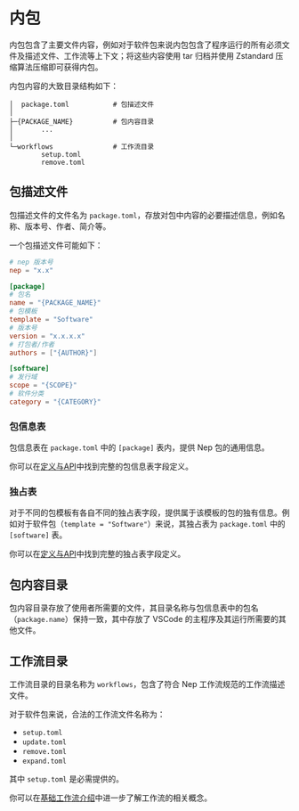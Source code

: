 # 内包
内包包含了主要文件内容，例如对于软件包来说内包包含了程序运行的所有必须文件及描述文件、工作流等上下文；将这些内容使用 tar 归档并使用 Zstandard 压缩算法压缩即可获得内包。

内包内容的大致目录结构如下：
```
│  package.toml           # 包描述文件
│
├─{PACKAGE_NAME}          # 包内容目录
│       ...
│
└─workflows               # 工作流目录
        setup.toml
        remove.toml
```
## 包描述文件
包描述文件的文件名为 `package.toml`，存放对包中内容的必要描述信息，例如名称、版本号、作者、简介等。

一个包描述文件可能如下：
```toml
# nep 版本号
nep = "x.x"

[package]
# 包名
name = "{PACKAGE_NAME}"
# 包模板
template = "Software"
# 版本号
version = "x.x.x.x"
# 打包者/作者
authors = ["{AUTHOR}"]

[software]
# 发行域
scope = "{SCOPE}"
# 软件分类
category = "{CATEGORY}"
```
### 包信息表
包信息表在 `package.toml` 中的 `[package]` 表内，提供 Nep 包的通用信息。

你可以在[定义与API](/nep/definition/1-package)中找到完整的包信息表字段定义。
### 独占表
对于不同的包模板有各自不同的独占表字段，提供属于该模板的包的独有信息。例如对于软件包（`template = "Software"`）来说，其独占表为 `package.toml` 中的 `[software]` 表。

你可以在[定义与API](/nep/definition/1-package)中找到完整的独占表字段定义。
## 包内容目录
包内容目录存放了使用者所需要的文件，其目录名称与包信息表中的包名（`package.name`）保持一致，其中存放了 VSCode 的主程序及其运行所需要的其他文件。
## 工作流目录
工作流目录的目录名称为 `workflows`，包含了符合 Nep 工作流规范的工作流描述文件。

对于软件包来说，合法的工作流文件名称为：
* `setup.toml`
* `update.toml`
* `remove.toml`
* `expand.toml`

其中 `setup.toml` 是必需提供的。

你可以在[基础工作流介绍](/nep/workflow/1-basic)中进一步了解工作流的相关概念。